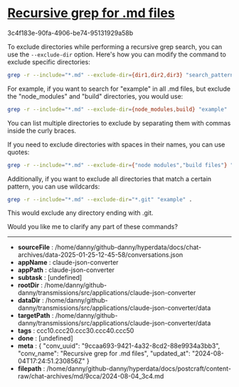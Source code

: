 # [Recursive grep for .md files](https://claude.ai/chat/9ccaa693-9421-4a32-8cd2-88e9934a3bb3)

3c4f183e-90fa-4906-be74-95131929a58b

 To exclude directories while performing a recursive grep search, you can use the `--exclude-dir` option. Here's how you can modify the command to exclude specific directories:

```bash
grep -r --include="*.md" --exclude-dir={dir1,dir2,dir3} "search_pattern" /path/to/search
```

For example, if you want to search for "example" in all .md files, but exclude the "node_modules" and "build" directories, you would use:

```bash
grep -r --include="*.md" --exclude-dir={node_modules,build} "example" .
```

You can list multiple directories to exclude by separating them with commas inside the curly braces.

If you need to exclude directories with spaces in their names, you can use quotes:

```bash
grep -r --include="*.md" --exclude-dir={"node modules","build files"} "example" .
```

Additionally, if you want to exclude all directories that match a certain pattern, you can use wildcards:

```bash
grep -r --include="*.md" --exclude-dir="*.git" "example" .
```

This would exclude any directory ending with .git.

Would you like me to clarify any part of these commands?

---

* **sourceFile** : /home/danny/github-danny/hyperdata/docs/chat-archives/data-2025-01-25-12-45-58/conversations.json
* **appName** : claude-json-converter
* **appPath** : claude-json-converter
* **subtask** : [undefined]
* **rootDir** : /home/danny/github-danny/transmissions/src/applications/claude-json-converter
* **dataDir** : /home/danny/github-danny/transmissions/src/applications/claude-json-converter/data
* **targetPath** : /home/danny/github-danny/transmissions/src/applications/claude-json-converter/data
* **tags** : ccc10.ccc20.ccc30.ccc40.ccc50
* **done** : [undefined]
* **meta** : {
  "conv_uuid": "9ccaa693-9421-4a32-8cd2-88e9934a3bb3",
  "conv_name": "Recursive grep for .md files",
  "updated_at": "2024-08-04T17:24:51.230856Z"
}
* **filepath** : /home/danny/github-danny/hyperdata/docs/postcraft/content-raw/chat-archives/md/9cca/2024-08-04_3c4.md